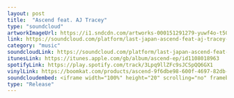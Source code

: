 ```yaml
---
layout: post
title:  "Ascend feat. AJ Tracey"
type: "soundcloud"
artworkImageUrl: https://i1.sndcdn.com/artworks-000151291279-yuwf4o-t500x500.jpg
link: https://soundcloud.com/platform/last-japan-ascend-feat-aj-tracey-boiler-room-debuts
category: "music"
soundcloudLink: https://soundcloud.com/platform/last-japan-ascend-feat-aj-tracey-boiler-room-debuts
itunesLink: https://itunes.apple.com/gb/album/ascend-ep/id1108018963
spotifyLink: https://play.spotify.com/track/3Lpq9llZFc9sJCSpQQ6GX1
vinylLink: https://boomkat.com/products/ascend-9f6dbe98-600f-4697-82db-5008c198ae11
soundcloudembed: <iframe width="100%" height="20" scrolling="no" frameborder="no" src="https://w.soundcloud.com/player/?url=https%3A//api.soundcloud.com/tracks/252334335&amp;color=ff5500&amp;inverse=false&amp;auto_play=false&amp;show_user=true"></iframe>
type: "Release"
---
```

